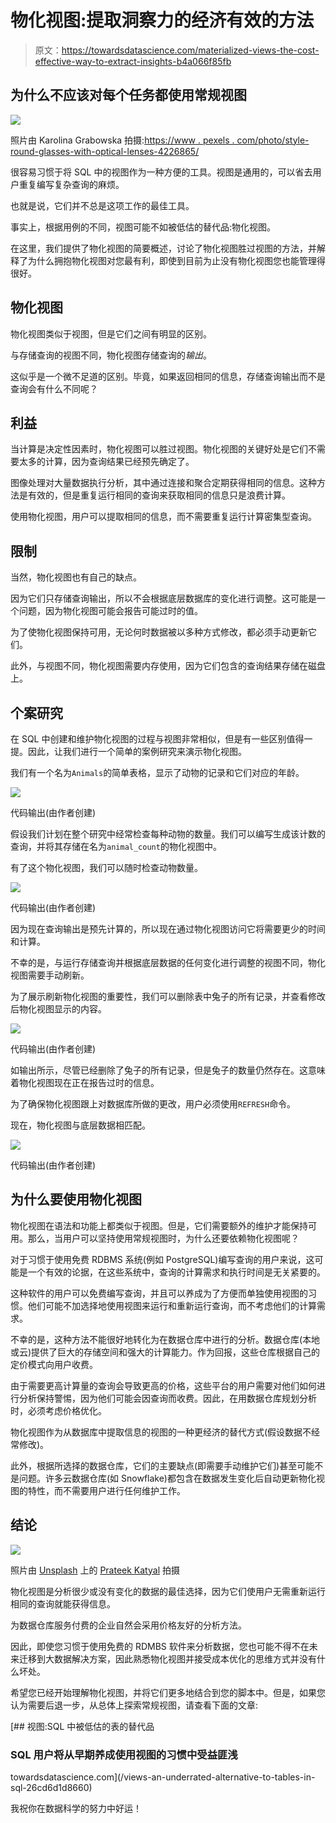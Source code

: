 # 物化视图:提取洞察力的经济有效的方法

> 原文：<https://towardsdatascience.com/materialized-views-the-cost-effective-way-to-extract-insights-b4a066f85fb>

## 为什么不应该对每个任务都使用常规视图

![](img/0b22c7dab59579f8e9782bf1918a5963.png)

照片由 Karolina Grabowska 拍摄:[https://www . pexels . com/photo/style-round-glasses-with-optical-lenses-4226865/](https://www.pexels.com/photo/stylish-round-eyeglasses-with-optical-lenses-4226865/)

很容易习惯于将 SQL 中的视图作为一种方便的工具。视图是通用的，可以省去用户重复编写复杂查询的麻烦。

也就是说，它们并不总是这项工作的最佳工具。

事实上，根据用例的不同，视图可能不如被低估的替代品:物化视图。

在这里，我们提供了物化视图的简要概述，讨论了物化视图胜过视图的方法，并解释了为什么拥抱物化视图对您最有利，即使到目前为止没有物化视图您也能管理得很好。

## 物化视图

物化视图类似于视图，但是它们之间有明显的区别。

与存储查询的视图不同，物化视图存储查询的*输出*。

这似乎是一个微不足道的区别。毕竟，如果返回相同的信息，存储查询输出而不是查询会有什么不同呢？

## 利益

当计算是决定性因素时，物化视图可以胜过视图。物化视图的关键好处是它们不需要太多的计算，因为查询结果已经预先确定了。

图像处理对大量数据执行分析，其中通过连接和聚合定期获得相同的信息。这种方法是有效的，但是重复运行相同的查询来获取相同的信息只是浪费计算。

使用物化视图，用户可以提取相同的信息，而不需要重复运行计算密集型查询。

## 限制

当然，物化视图也有自己的缺点。

因为它们只存储查询输出，所以不会根据底层数据库的变化进行调整。这可能是一个问题，因为物化视图可能会报告可能过时的值。

为了使物化视图保持可用，无论何时数据被以多种方式修改，都必须手动更新它们。

此外，与视图不同，物化视图需要内存使用，因为它们包含的查询结果存储在磁盘上。

## 个案研究

在 SQL 中创建和维护物化视图的过程与视图非常相似，但是有一些区别值得一提。因此，让我们进行一个简单的案例研究来演示物化视图。

我们有一个名为`Animals`的简单表格，显示了动物的记录和它们对应的年龄。

![](img/e04cf0eff63cc8e26bbd7cd10f698d96.png)

代码输出(由作者创建)

假设我们计划在整个研究中经常检查每种动物的数量。我们可以编写生成该计数的查询，并将其存储在名为`animal_count`的物化视图中。

有了这个物化视图，我们可以随时检查动物数量。

![](img/b075780278ff2c42681d2061a81689d3.png)

代码输出(由作者创建)

因为现在查询输出是预先计算的，所以现在通过物化视图访问它将需要更少的时间和计算。

不幸的是，与运行存储查询并根据底层数据的任何变化进行调整的视图不同，物化视图需要手动刷新。

为了展示刷新物化视图的重要性，我们可以删除表中兔子的所有记录，并查看修改后物化视图显示的内容。

![](img/b25ad24a9679dff078c70c5da72e3637.png)

代码输出(由作者创建)

如输出所示，尽管已经删除了兔子的所有记录，但是兔子的数量仍然存在。这意味着物化视图现在正在报告过时的信息。

为了确保物化视图跟上对数据库所做的更改，用户必须使用`REFRESH`命令。

现在，物化视图与底层数据相匹配。

![](img/ea9037732e9baa2cfd9eac9148a9e179.png)

代码输出(由作者创建)

## 为什么要使用物化视图

物化视图在语法和功能上都类似于视图。但是，它们需要额外的维护才能保持可用。那么，当用户可以坚持使用常规视图时，为什么还要依赖物化视图呢？

对于习惯于使用免费 RDBMS 系统(例如 PostgreSQL)编写查询的用户来说，这可能是一个有效的论据，在这些系统中，查询的计算需求和执行时间是无关紧要的。

这种软件的用户可以免费编写查询，并且可以养成为了方便而单独使用视图的习惯。他们可能不加选择地使用视图来运行和重新运行查询，而不考虑他们的计算需求。

不幸的是，这种方法不能很好地转化为在数据仓库中进行的分析。数据仓库(本地或云)提供了巨大的存储空间和强大的计算能力。作为回报，这些仓库根据自己的定价模式向用户收费。

由于需要更高计算量的查询会导致更高的价格，这些平台的用户需要对他们如何进行分析保持警惕，因为他们可能会因查询而收费。因此，在用数据仓库规划分析时，必须考虑价格优化。

物化视图作为从数据库中提取信息的视图的一种更经济的替代方式(假设数据不经常修改)。

此外，根据所选择的数据仓库，它们的主要缺点(即需要手动维护它们)甚至可能不是问题。许多云数据仓库(如 Snowflake)都包含在数据发生变化后自动更新物化视图的特性，而不需要用户进行任何维护工作。

## 结论

![](img/646c865cb24df2d929eeb76848e8ac5e.png)

照片由 [Unsplash](https://unsplash.com?utm_source=medium&utm_medium=referral) 上的 [Prateek Katyal](https://unsplash.com/es/@prateekkatyal?utm_source=medium&utm_medium=referral) 拍摄

物化视图是分析很少或没有变化的数据的最佳选择，因为它们使用户无需重新运行相同的查询就能获得信息。

为数据仓库服务付费的企业自然会采用价格友好的分析方法。

因此，即使您习惯于使用免费的 RDMBS 软件来分析数据，您也可能不得不在未来迁移到大数据解决方案，因此熟悉物化视图并接受成本优化的思维方式并没有什么坏处。

希望您已经开始理解物化视图，并将它们更多地结合到您的脚本中。但是，如果您认为需要后退一步，从总体上探索常规视图，请查看下面的文章:

[](/views-an-underrated-alternative-to-tables-in-sql-26cd6d1d8660) [## 视图:SQL 中被低估的表的替代品

### SQL 用户将从早期养成使用视图的习惯中受益匪浅

towardsdatascience.com](/views-an-underrated-alternative-to-tables-in-sql-26cd6d1d8660) 

我祝你在数据科学的努力中好运！